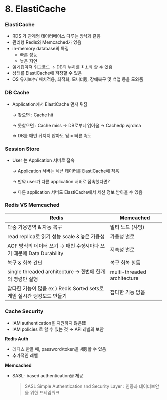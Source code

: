# 8. ElastiCache

### ElastiCache

- RDS 가 관계형 데이터베이스 다루는 방식과 같음
- 관리형 Redis와 Memcached가 있음
- in-memory database의 특징
    - 빠른 성능
    - 늦은 지연
- 읽기집약적 워크로드 → DB의 부하를 최소화 할 수 있음
- 상태를 ElastiCache에 저장할 수 있음
- OS 유지보수/ 패치적용, 최적화, 모니터링, 장애복구 및 백업 등을 도와줌

### DB Cache

- Application에서 ElastiCache 먼저 뒤짐
    
    → 찾으면 : Cache hit
    
    → 못찾으면 : Cache miss → DB로부터 읽어옴 → Cachedp wjrdma 
    
    ⇒ DB를 매번 뒤지지 않아도 됨 = 빠른 속도
    

### Session Store

- User 는 Application 서버로 접속
    
    → Application 서버는 세션 데이터를 ElastiCache에 적음
    
    → 만약 user가 다른 application 서버로 접속했다면?
    
    → 다른 application 서버도 ElastiCache에서 세션 정보 받아올 수 있음
    

### Redis VS Memcached

| Redis | Memcached |
| --- | --- |
| 다중 가용영역 & 자동 복구 | 멀티 노드 (샤딩) |
| read replica로 읽기 성능 scale & 높은 가용성 | 가용성 별로 |
| AOF 방식의 데이터 쓰기 → 매번 수정시마다 쓰기 때문에 Data Durability | 지속성 별로 |
| 복구 & 회복 간단 | 복구 회복 힘듬 |
| single threaded architecture → 한번에 한개의 명령만 실행 | multi-threaded architecture |
| 잡다한 기능이 많음 ex ) Redis Sorted sets로 게임 실시간 랭킹보드 만들기  | 잡다한 기능 없음 |

### Cache Security

- IAM authentication을 지원하지 않음!!!!
- IAM policies 로 할 수 있는 것 → API 레벨의 보안

**Redis Auth**

- 레디스 만들 때, password/token을 세팅할 수 있음
- 추가적인 레벨

**Memcached**

- SASL- based authentication을 제공
    > SASL
    > Simple Authentication and Security Layer : 인증과 데이터보안을 위한 프레임워크
